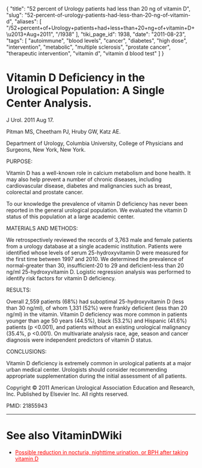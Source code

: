 {
    "title": "52 percent of Urology patients had less than 20 ng of vitamin D",
    "slug": "52-percent-of-urology-patients-had-less-than-20-ng-of-vitamin-d",
    "aliases": [
        "/52+percent+of+Urology+patients+had+less+than+20+ng+of+vitamin+D+\u2013+Aug+2011",
        "/1938"
    ],
    "tiki_page_id": 1938,
    "date": "2011-08-23",
    "tags": [
        "autoimmune",
        "blood levels",
        "cancer",
        "diabetes",
        "high dose",
        "intervention",
        "metabolic",
        "multiple sclerosis",
        "prostate cancer",
        "therapeutic intervention",
        "vitamin d",
        "vitamin d blood test"
    ]
}


# Vitamin D Deficiency in the Urological Population: A Single Center Analysis.

J Urol. 2011 Aug 17. 

Pitman MS, Cheetham PJ, Hruby GW, Katz AE.

Department of Urology, Columbia University, College of Physicians and Surgeons, New York, New York.

PURPOSE:

Vitamin D has a well-known role in calcium metabolism and bone health. It may also help prevent a number of chronic diseases, including cardiovascular disease, diabetes and malignancies such as breast, colorectal and prostate cancer. 

To our knowledge the prevalence of vitamin D deficiency has never been reported in the general urological population. We evaluated the vitamin D status of this population at a large academic center.

MATERIALS AND METHODS:

We retrospectively reviewed the records of 3,763 male and female patients from a urology database at a single academic institution. Patients were identified whose levels of serum 25-hydroxyvitamin D were measured for the first time between 1997 and 2010. We determined the prevalence of normal-greater than 30, insufficient-20 to 29 and deficient-less than 20 ng/ml 25-hydroxyvitamin D. Logistic regression analysis was performed to identify risk factors for vitamin D deficiency.

RESULTS:

Overall 2,559 patients (68%) had suboptimal 25-hydroxyvitamin D (less than 30 ng/ml), of whom 1,331 (52%) were frankly deficient (less than 20 ng/ml) in the vitamin. Vitamin D deficiency was more common in patients younger than age 50 years (44.5%), black (53.2%) and Hispanic (41.6%) patients (p <0.001), and patients without an existing urological malignancy (35.4%, p <0.001). On multivariate analysis race, age, season and cancer diagnosis were independent predictors of vitamin D status.

CONCLUSIONS:

Vitamin D deficiency is extremely common in urological patients at a major urban medical center. Urologists should consider recommending appropriate supplementation during the initial assessment of all patients.

Copyright © 2011 American Urological Association Education and Research, Inc. Published by Elsevier Inc. All rights reserved.

PMID:     21855943

- - - - - - - - - - 

# See also VitaminDWiki

* <a href="/posts/possible-reduction-in-nocturia-nighttime-urination-or-bph-after-taking-vitamin-d" style="color: red; text-decoration: underline;" title="This link has an unknown page_id: 221">Possible reduction in nocturia, nighttime urination, or BPH after taking vitamin D</a>
